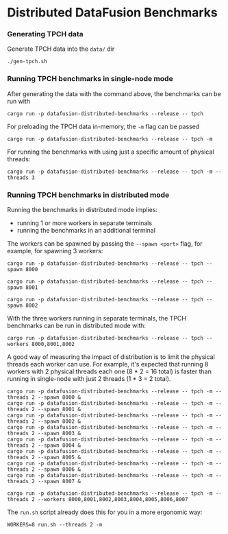 # Distributed DataFusion Benchmarks

### Generating TPCH data

Generate TPCH data into the `data/` dir

```shell
./gen-tpch.sh
```

### Running TPCH benchmarks in single-node mode

After generating the data with the command above, the benchmarks can be run with

```shell
cargo run -p datafusion-distributed-benchmarks --release -- tpch
```

For preloading the TPCH data in-memory, the `-m` flag can be passed

```shell
cargo run -p datafusion-distributed-benchmarks --release -- tpch -m
```

For running the benchmarks with using just a specific amount of physical threads:

```shell
cargo run -p datafusion-distributed-benchmarks --release -- tpch -m --threads 3
```

### Running TPCH benchmarks in distributed mode

Running the benchmarks in distributed mode implies:

- running 1 or more workers in separate terminals
- running the benchmarks in an additional terminal

The workers can be spawned by passing the `--spawn <port>` flag, for example, for spawning 3 workers:

```shell
cargo run -p datafusion-distributed-benchmarks --release -- tpch --spawn 8000
```

```shell
cargo run -p datafusion-distributed-benchmarks --release -- tpch --spawn 8001
```

```shell
cargo run -p datafusion-distributed-benchmarks --release -- tpch --spawn 8002
```

With the three workers running in separate terminals, the TPCH benchmarks can be run in distributed mode with:

```shell
cargo run -p datafusion-distributed-benchmarks --release -- tpch --workers 8000,8001,8002
```

A good way of measuring the impact of distribution is to limit the physical threads each worker can use. For example,
it's expected that running 8 workers with 2 physical threads each one (8 * 2 = 16 total) is faster than running in
single-node with just 2 threads (1 * 3 = 2 total).

```shell
cargo run -p datafusion-distributed-benchmarks --release -- tpch -m --threads 2 --spawn 8000 & 
cargo run -p datafusion-distributed-benchmarks --release -- tpch -m --threads 2 --spawn 8001 & 
cargo run -p datafusion-distributed-benchmarks --release -- tpch -m --threads 2 --spawn 8002 & 
cargo run -p datafusion-distributed-benchmarks --release -- tpch -m --threads 2 --spawn 8003 & 
cargo run -p datafusion-distributed-benchmarks --release -- tpch -m --threads 2 --spawn 8004 & 
cargo run -p datafusion-distributed-benchmarks --release -- tpch -m --threads 2 --spawn 8005 & 
cargo run -p datafusion-distributed-benchmarks --release -- tpch -m --threads 2 --spawn 8006 & 
cargo run -p datafusion-distributed-benchmarks --release -- tpch -m --threads 2 --spawn 8007 & 
```

```shell
cargo run -p datafusion-distributed-benchmarks --release -- tpch -m --threads 2 --workers 8000,8001,8002,8003,8004,8005,8006,8007
```

The `run.sh` script already does this for you in a more ergonomic way:

```shell
WORKERS=8 run.sh --threads 2 -m
```